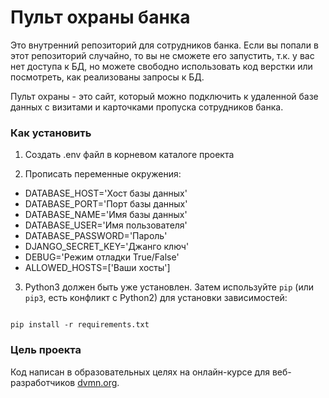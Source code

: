 # Пульт охраны банка
Это внутренний репозиторий для сотрудников банка. Если вы попали в этот репозиторий случайно, 
то вы не сможете его запустить, т.к. у вас нет доступа к БД, но можете свободно использовать код верстки или посмотреть, как реализованы запросы к БД.

Пульт охраны - это сайт, который можно подключить к удаленной базе данных с визитами и карточками пропуска сотрудников банка.

### Как установить

1. Создать .env файл в корневом каталоге проекта    

2. Прописать переменные окружения:
* DATABASE_HOST='Хост базы данных'
* DATABASE_PORT='Порт базы данных'
* DATABASE_NAME='Имя базы данных'
* DATABASE_USER='Имя пользователя'
* DATABASE_PASSWORD='Пароль'
* DJANGO_SECRET_KEY='Джанго ключ'
* DEBUG='Режим отладки True/False'
* ALLOWED_HOSTS=['Ваши хосты']

3. Python3 должен быть уже установлен. Затем используйте `pip` (или `pip3`, есть конфликт с Python2) для установки зависимостей:

```

pip install -r requirements.txt

```
### Цель проекта
Код написан в образовательных целях на онлайн-курсе для веб-разработчиков [dvmn.org](https://dvmn.org).
